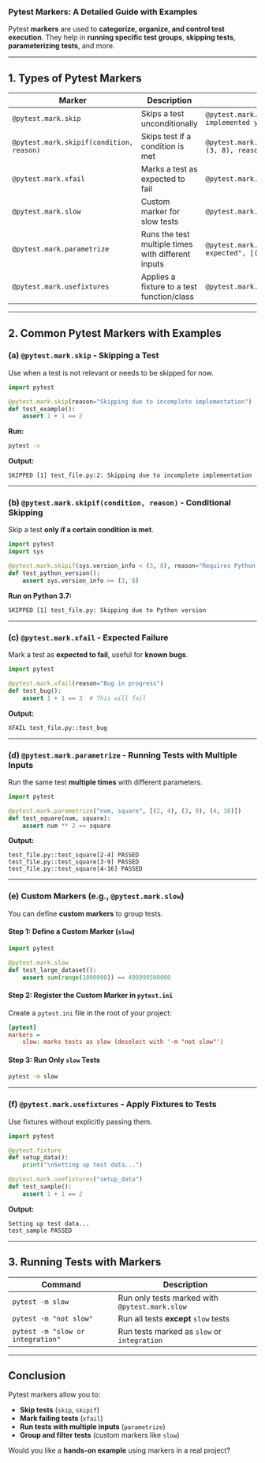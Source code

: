 ### **Pytest Markers: A Detailed Guide with Examples**  

Pytest **markers** are used to **categorize, organize, and control test execution**. They help in **running specific test groups**, **skipping tests**, **parameterizing tests**, and more.  

---

## **1. Types of Pytest Markers**
| Marker | Description | Example |
|--------|------------|---------|
| `@pytest.mark.skip` | Skips a test unconditionally | `@pytest.mark.skip(reason="Not implemented yet")` |
| `@pytest.mark.skipif(condition, reason)` | Skips test if a condition is met | `@pytest.mark.skipif(sys.version_info < (3, 8), reason="Requires Python 3.8")` |
| `@pytest.mark.xfail` | Marks a test as expected to fail | `@pytest.mark.xfail(reason="Known bug")` |
| `@pytest.mark.slow` | Custom marker for slow tests | `@pytest.mark.slow` |
| `@pytest.mark.parametrize` | Runs the test multiple times with different inputs | `@pytest.mark.parametrize("input, expected", [(2, 4), (3, 9)])` |
| `@pytest.mark.usefixtures` | Applies a fixture to a test function/class | `@pytest.mark.usefixtures("setup_data")` |

---

## **2. Common Pytest Markers with Examples**

### **(a) `@pytest.mark.skip` - Skipping a Test**  
Use when a test is not relevant or needs to be skipped for now.

```python
import pytest

@pytest.mark.skip(reason="Skipping due to incomplete implementation")
def test_example():
    assert 1 + 1 == 2
```
**Run:**
```bash
pytest -v
```
**Output:**
```
SKIPPED [1] test_file.py:2: Skipping due to incomplete implementation
```

---

### **(b) `@pytest.mark.skipif(condition, reason)` - Conditional Skipping**  
Skip a test **only if a certain condition is met**.

```python
import pytest
import sys

@pytest.mark.skipif(sys.version_info < (3, 8), reason="Requires Python 3.8 or higher")
def test_python_version():
    assert sys.version_info >= (3, 8)
```
**Run on Python 3.7:**
```
SKIPPED [1] test_file.py: Skipping due to Python version
```

---

### **(c) `@pytest.mark.xfail` - Expected Failure**  
Mark a test as **expected to fail**, useful for **known bugs**.

```python
import pytest

@pytest.mark.xfail(reason="Bug in progress")
def test_bug():
    assert 1 + 1 == 3  # This will fail
```
**Output:**
```
XFAIL test_file.py::test_bug
```

---

### **(d) `@pytest.mark.parametrize` - Running Tests with Multiple Inputs**  
Run the same test **multiple times** with different parameters.

```python
import pytest

@pytest.mark.parametrize("num, square", [(2, 4), (3, 9), (4, 16)])
def test_square(num, square):
    assert num ** 2 == square
```
**Output:**
```
test_file.py::test_square[2-4] PASSED
test_file.py::test_square[3-9] PASSED
test_file.py::test_square[4-16] PASSED
```

---

### **(e) Custom Markers (e.g., `@pytest.mark.slow`)**  
You can define **custom markers** to group tests.

#### **Step 1: Define a Custom Marker (`slow`)**
```python
import pytest

@pytest.mark.slow
def test_large_dataset():
    assert sum(range(1000000)) == 499999500000
```
#### **Step 2: Register the Custom Marker in `pytest.ini`**
Create a `pytest.ini` file in the root of your project:
```ini
[pytest]
markers =
    slow: marks tests as slow (deselect with '-m "not slow"')
```
#### **Step 3: Run Only `slow` Tests**
```bash
pytest -m slow
```

---

### **(f) `@pytest.mark.usefixtures` - Apply Fixtures to Tests**  
Use fixtures without explicitly passing them.

```python
import pytest

@pytest.fixture
def setup_data():
    print("\nSetting up test data...")

@pytest.mark.usefixtures("setup_data")
def test_sample():
    assert 1 + 1 == 2
```
**Output:**
```
Setting up test data...
test_sample PASSED
```

---

## **3. Running Tests with Markers**
| Command | Description |
|---------|-------------|
| `pytest -m slow` | Run only tests marked with `@pytest.mark.slow` |
| `pytest -m "not slow"` | Run all tests **except** `slow` tests |
| `pytest -m "slow or integration"` | Run tests marked as `slow` or `integration` |

---

## **Conclusion**
Pytest markers allow you to:
- **Skip tests** (`skip`, `skipif`)
- **Mark failing tests** (`xfail`)
- **Run tests with multiple inputs** (`parametrize`)
- **Group and filter tests** (custom markers like `slow`)

Would you like a **hands-on example** using markers in a real project?